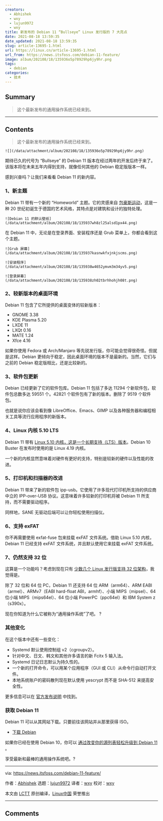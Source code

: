 ```yaml
---
creators:
  - Abhishek
  - wxy
  - lujun9972
  - wxy
title: 新发布的 Debian 11 “Bullseye” Linux 发行版的 7 大亮点
date: 2021-08-18 13:59:35
date_updated: 2021-08-18 13:59:35
slug: article-13695-1.html
url: https://linux.cn/article-13695-1.html
url_from: https://news.itsfoss.com/debian-11-feature/
image: album/202108/18/135936o5p78929hp6jy9hr.png
tags:
  - debian
categories:
  - 技术
---
```


## Summary

> 这个最新发布的通用操作系统已经来到。

***

<!-- more -->

## Contents

> 
> 这个最新发布的通用操作系统已经来到。
> 
> 
> 

`![](/data/attachment/album/202108/18/135936o5p78929hp6jy9hr.png)`

期待已久的代号为 “Bullseye” 的 Debian 11 版本在经过两年的开发后终于来了。该版本将在未来五年内得到支持，就像任何其他的 Debian 稳定版版本一样。

感到兴奋吗？让我们来看看 Debian 11 的新内容。

### 1、新主题

Debian 11 带有一个新的 “Homeworld” 主题。它的灵感来自 [包豪斯运动](https://mymodernmet.com/what-is-bauhaus-art-movement/)，这是一种 20 世纪初诞生于德国的艺术风格，其特点是对建筑和设计的独特处理。

`![Debian 11 的默认壁纸](/data/attachment/album/202108/18/135937wh8zl25alsd1px44.png)`

在 Debian 11 中，无论是在登录界面、安装程序还是 Grub 菜单上，你都会看到这个主题。

`![Grub 屏幕](/data/attachment/album/202108/18/135937kasnwkfxjnkjscms.png)`

`![安装程序](/data/attachment/album/202108/18/135938w4652ymvm3m34yv5.png)`

`![登录屏幕](/data/attachment/album/202108/18/135938zh02tbrhhohjh08t.png)`

### 2、较新版本的桌面环境

Debian 11 包含了它所提供的桌面变体的较新版本：

* GNOME 3.38
* KDE Plasma 5.20
* LXDE 11
* LXQt 0.16
* MATE 1.24
* Xfce 4.16

如果你使用 Fedora 或 Arch/Manjaro 等先锐发行版，你可能会觉得很奇怪。但就是这样。Debian 更倾向于稳定，因此桌面环境的版本不是最新的。当然，它们与之前的 Debian 稳定版相比，还是比较新的。

### 3、软件包更新

Debian 已经更新了它的软件包库。Debian 11 包括了多达 11294 个新软件包，软件包总数多达 59551 个。42821 个软件包有了新的版本。删除了 9519 个软件包。

也就是说你应该会看到像 LibreOffice、Emacs、GIMP 以及各种服务器和编程相关工具等流行应用程序的新版本。

### 4、Linux 内核 5.10 LTS

Debian 11 带有 [Linux 5.10 内核，这是一个长期支持（LTS）版本](https://news.itsfoss.com/kernel-5-10-release/)。Debian 10 Buster 在发布时使用的是 Linux 4.19 内核。

一个新的内核显然意味着对硬件有更好的支持，特别是较新的硬件以及性能的改进。

### 5、打印机和扫描器的改进

Debian 11 带来了新的软件包 ipp-usb。它使用了许多现代打印机所支持的供应商中立的 IPP-over-USB 协议。这意味着许多较新的打印机将被 Debian 11 所支持，而不需要驱动程序。

同样地，SANE 无驱动后端可以让你轻松使用扫描仪。

### 6、支持 exFAT

你不再需要使用 exfat-fuse 包来挂载 exFAT 文件系统。借助 Linux 5.10 内核，Debian 11 已经支持 exFAT 文件系统，并且默认使用它来挂载 exFAT 文件系统。

### 7、仍然支持 32 位

这算是一个功能吗？考虑到现在只有 [少数几个 Linux 发行版支持 32 位架构](https://itsfoss.com/32-bit-linux-distributions/)，我觉得是。

除了 32 位和 64 位 PC，Debian 11 还支持 64 位 ARM（arm64）、ARM EABI（armel）、ARMv7（EABI hard-float ABI，armhf）、小端 MIPS（mipsel）、64 位小端 MIPS（mips64el）、64 位小端 PowerPC（ppc64el）和 IBM System z（s390x）。

现在你知道为什么它被称为“通用操作系统”了吧。 ?

### 其他变化

在这个版本中还有一些变化：

* Systemd 默认使用控制组 v2（cgroupv2）。
* 针对中文、日文、韩文和其他许多语言的新 Fcitx 5 输入法。
* Systemd 日记日志默认为持久性的。
* 一个新的打开命令，可以用某个应用程序（GUI 或 CLI）从命令行自动打开文件。
* 本地系统账户的密码散列现在默认使用 yescrypt 而不是 SHA-512 来提高安全性。

更多信息可以在 [官方发布说明](https://www.debian.org/releases/bullseye/amd64/release-notes/ch-whats-new.en.html) 中找到。

### 获取 Debian 11

Debian 11 可以从其网站下载。只要前往该网站并从那里获得 ISO。

* [下载 Debian](https://www.debian.org/)

如果你已经在使用 Debian 10，你可以 [通过改变你的源列表轻松升级到 Debian 11](https://www.debian.org/releases/bullseye/amd64/release-notes/ch-upgrading.en.html) 。

享受最新和最棒的通用操作系统吧。?

---

via: <https://news.itsfoss.com/debian-11-feature/>

作者：[Abhishek](https://news.itsfoss.com/author/root/) 选题：[lujun9972](https://github.com/lujun9972) 译者：[wxy](https://github.com/wxy) 校对：[wxy](https://github.com/wxy)

本文由 [LCTT](https://github.com/LCTT/TranslateProject) 原创编译，[Linux中国](https://linux.cn/) 荣誉推出

***

## Comments
